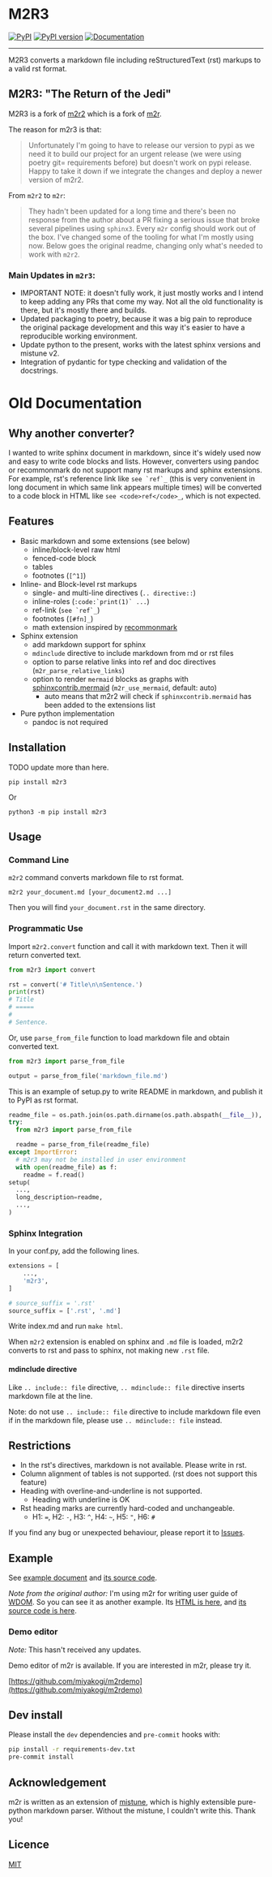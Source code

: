 M2R3
====

[![PyPI](https://img.shields.io/pypi/v/m2r3.svg?style=for-the-badge)](https://pypi.python.org/pypi/m2r2)
[![PyPI version](https://img.shields.io/pypi/pyversions/m2r3.svg?style=for-the-badge)](https://pypi.python.org/pypi/m2r3)
[![Documentation](https://img.shields.io/badge/docs-latest-brightgreen.svg?style=for-the-badge)](https://daquintero.github.io/m2r3)

--------------------------------------------------------------------------------

M2R3 converts a markdown file including reStructuredText (rst) markups to a valid
rst format.

## M2R3: "The Return of the Jedi"
M2R3 is a fork of [m2r2](https://crossnox.github.io/m2r2) which is a fork of [m2r](https://github.com/miyakogi/m2r).

The reason for m2r3 is that: 
> Unfortunately I'm going to have to release our version to pypi as we need it to build our project for an urgent release (we were using poetry git= requirements before) but doesn't work on pypi release. Happy to take it down if we integrate the changes and deploy a newer version of m2r2.

From `m2r2` to `m2r`:
> They hadn't been updated for a long time and there's been no response from the author about a PR fixing a serious issue that broke several
pipelines using `sphinx3`. Every `m2r` config should work out of the box. I've changed some of the tooling for what I'm mostly using now. Below goes
the original readme, changing only what's needed to work with `m2r2`.

### Main Updates in `m2r3`:

- IMPORTANT NOTE: it doesn't fully work, it just mostly works and I intend to keep adding any PRs that come my way. Not all the old functionality is there, but it's mostly there and builds.
- Updated packaging to poetry, because it was a big pain to reproduce the original package development and this way it's easier to have a reproducible working environment.
- Update python to the present, works with the latest sphinx versions and mistune v2.
- Integration of pydantic for type checking and validation of the docstrings.


# Old Documentation
## Why another converter?

I wanted to write sphinx document in markdown, since it's widely used now and
easy to write code blocks and lists. However, converters using pandoc or
recommonmark do not support many rst markups and sphinx extensions. For
example, rst's reference link like ``see `ref`_`` (this is very convenient in
long document in which same link appears multiple times) will be converted to
a code block in HTML like `see <code>ref</code>_`, which is not expected.

## Features

* Basic markdown and some extensions (see below)
    * inline/block-level raw html
    * fenced-code block
    * tables
    * footnotes (``[^1]``)
* Inline- and Block-level rst markups
    * single- and multi-line directives (`.. directive::`)
    * inline-roles (``:code:`print(1)` ...``)
    * ref-link (``see `ref`_``)
    * footnotes (``[#fn]_``)
    * math extension inspired by [recommonmark](https://recommonmark.readthedocs.io/en/latest/index.html)
* Sphinx extension
    * add markdown support for sphinx
    * ``mdinclude`` directive to include markdown from md or rst files
    * option to parse relative links into ref and doc directives (``m2r_parse_relative_links``)
    * option to render ``mermaid`` blocks as graphs with [sphinxcontrib.mermaid](https://sphinxcontrib-mermaid-demo.readthedocs.io/en/latest/index.html`) (``m2r_use_mermaid``, default: auto)
      * auto means that m2r2 will check if `sphinxcontrib.mermaid` has been added to the extensions list
* Pure python implementation
    * pandoc is not required

## Installation

TODO update more than here.

```
pip install m2r3
```

Or

```
python3 -m pip install m2r3
```

## Usage

### Command Line

`m2r2` command converts markdown file to rst format.

```
m2r2 your_document.md [your_document2.md ...]
```

Then you will find `your_document.rst` in the same directory.

### Programmatic Use

Import `m2r2.convert` function and call it with markdown text.
Then it will return converted text.

```python
from m2r3 import convert

rst = convert('# Title\n\nSentence.')
print(rst)
# Title
# =====
#
# Sentence.
```

Or, use `parse_from_file` function to load markdown file and obtain converted
text.

```python
from m2r3 import parse_from_file

output = parse_from_file('markdown_file.md')
```

This is an example of setup.py to write README in markdown, and publish it to
PyPI as rst format.

```python
readme_file = os.path.join(os.path.dirname(os.path.abspath(__file__)), 'README.md')
try:
  from m2r3 import parse_from_file

  readme = parse_from_file(readme_file)
except ImportError:
  # m2r3 may not be installed in user environment
  with open(readme_file) as f:
    readme = f.read()
setup(
  ...,
  long_description=readme,
  ...,
)
```

### Sphinx Integration

In your conf.py, add the following lines.

```python
extensions = [
    ...,
    'm2r3',
]

# source_suffix = '.rst'
source_suffix = ['.rst', '.md']
```

Write index.md and run `make html`.

When `m2r2` extension is enabled on sphinx and `.md` file is loaded, m2r2
converts to rst and pass to sphinx, not making new `.rst` file.

#### mdinclude directive

Like `.. include:: file` directive, `.. mdinclude:: file` directive inserts
markdown file at the line.

Note: do not use `.. include:: file` directive to include markdown file even if
in the markdown file, please use `.. mdinclude:: file` instead.

## Restrictions

* In the rst's directives, markdown is not available. Please write in rst.
* Column alignment of tables is not supported. (rst does not support this feature)
* Heading with overline-and-underline is not supported.
  * Heading with underline is OK
* Rst heading marks are currently hard-coded and unchangeable.
  * H1: `=`, H2: `-`, H3: `^`, H4: `~`, H5: `"`, H6: `#`

If you find any bug or unexpected behaviour, please report it to
[Issues](https://github.com/crossnox/m2r2/issues).

## Example

See [example document](https://crossnox.github.io/m2r2/example.html) and [its
source code](https://github.com/crossnox/m2r2/blob/master/docs/example.md).

*Note from the original author:* I'm using m2r for writing user guide of [WDOM](https://github.com/miyakogi/wdom).
So you can see it as another example. Its [HTML is
here](http://wdom-py.readthedocs.io/en/latest/guide/index.html), and [its
source code is here](https://github.com/miyakogi/wdom/tree/dev/docs/guide).

### Demo editor

*Note:* This hasn't received any updates.

Demo editor of m2r is available.
If you are interested in m2r, please try it.

[https://github.com/miyakogi/m2rdemo](https://github.com/miyakogi/m2rdemo)

## Dev install
Please install the `dev` dependencies and `pre-commit` hooks with:
```bash
pip install -r requirements-dev.txt
pre-commit install
```

## Acknowledgement

m2r is written as an extension of
[mistune](http://mistune.readthedocs.io/en/latest/), which is highly extensible
pure-python markdown parser.
Without the mistune, I couldn't write this. Thank you!

## Licence

[MIT](https://github.com/crossnox/m2r2/blob/master/LICENSE)
